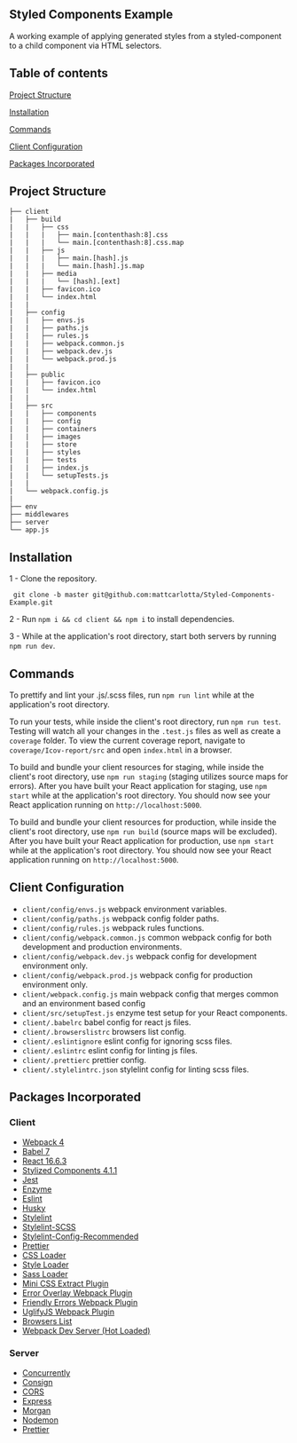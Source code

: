 ## Styled Components Example

A working example of applying generated styles from a styled-component to a child component via HTML selectors.

## Table of contents

[Project Structure](#project-structure)

[Installation](#installation)

[Commands](#commands)

[Client Configuration](#client-configuration)

[Packages Incorporated](#packages-incorporated)

## Project Structure

```
├── client
|   ├── build
|   |   ├── css
|   |   |   ├── main.[contenthash:8].css
|   |   |   └── main.[contenthash:8].css.map
|   |   ├── js
|   |   |   ├── main.[hash].js
|   |   |   └── main.[hash].js.map
|   |   ├── media
|   |   |   └── [hash].[ext]
|   |   ├── favicon.ico
|   |   └── index.html
|   |
|   ├── config
|   |   ├── envs.js
|   |   ├── paths.js
|   |   ├── rules.js
|   |   ├── webpack.common.js
|   |   ├── webpack.dev.js
|   |   └── webpack.prod.js
|   |
|   ├── public
|   |   ├── favicon.ico
|   |   └── index.html
|   |
|   ├── src
|   |   ├── components
|   |   ├── config
|   |   ├── containers
|   |   ├── images
|   |   ├── store
|   |   ├── styles
|   |   ├── tests
|   |   ├── index.js
|   |   └── setupTests.js
|   |
|   └── webpack.config.js
|
├── env
├── middlewares
├── server
└── app.js
```

## Installation

1 - Clone the repository.

```
 git clone -b master git@github.com:mattcarlotta/Styled-Components-Example.git
```

2 - Run `npm i && cd client && npm i` to install dependencies.

3 - While at the application's root directory, start both servers by running `npm run dev`.

## Commands

To prettify and lint your .js/.scss files, run `npm run lint` while at the application's root directory.

To run your tests, while inside the client's root directory, run `npm run test`. Testing will watch all your changes in the `.test.js` files as well as create a `coverage` folder. To view the current coverage report, navigate to `coverage/Icov-report/src` and open `index.html` in a browser.

To build and bundle your client resources for staging, while inside the client's root directory, use `npm run staging` (staging utilizes source maps for errors). After you have built your React application for staging, use `npm start` while at the application's root directory. You should now see your React application running on `http://localhost:5000`.

To build and bundle your client resources for production, while inside the client's root directory, use `npm run build` (source maps will be excluded). After you have built your React application for production, use `npm start` while at the application's root directory. You should now see your React application running on `http://localhost:5000`.

## Client Configuration

- `client/config/envs.js` webpack environment variables.
- `client/config/paths.js` webpack config folder paths.
- `client/config/rules.js` webpack rules functions.
- `client/config/webpack.common.js` common webpack config for both development and production environments.
- `client/config/webpack.dev.js` webpack config for development environment only.
- `client/config/webpack.prod.js` webpack config for production environment only.
- `client/webpack.config.js` main webpack config that merges common and an environment based config
- `client/src/setupTest.js` enzyme test setup for your React components.
- `client/.babelrc` babel config for react js files.
- `client/.browserslistrc` browsers list config.
- `client/.eslintignore` eslint config for ignoring scss files.
- `client/.eslintrc` eslint config for linting js files.
- `client/.prettierc` prettier config.
- `client/.stylelintrc.json` stylelint config for linting scss files.

## Packages Incorporated

### Client

- [Webpack 4](https://github.com/webpack/webpack)
- [Babel 7](https://github.com/babel/babel)
- [React 16.6.3](https://github.com/facebook/react)
- [Stylized Components 4.1.1](https://github.com/styled-components/styled-components)
- [Jest](https://github.com/facebook/jest)
- [Enzyme](http://airbnb.io/enzyme/)
- [Eslint](https://github.com/eslint/eslint/)
- [Husky](https://github.com/typicode/husky)
- [Stylelint](https://stylelint.io/)
- [Stylelint-SCSS](https://github.com/kristerkari/stylelint-scss)
- [Stylelint-Config-Recommended](https://github.com/stylelint/stylelint-config-recommended)
- [Prettier](https://github.com/prettier/prettier)
- [CSS Loader](https://github.com/webpack-contrib/css-loader)
- [Style Loader](https://github.com/webpack-contrib/style-loader)
- [Sass Loader](https://github.com/webpack-contrib/sass-loader)
- [Mini CSS Extract Plugin](https://github.com/webpack-contrib/mini-css-extract-plugin)
- [Error Overlay Webpack Plugin](https://github.com/smooth-code/error-overlay-webpack-plugin)
- [Friendly Errors Webpack Plugin](https://github.com/geowarin/friendly-errors-webpack-plugin)
- [UglifyJS Webpack Plugin](https://www.npmjs.com/package/uglifyjs-webpack-plugin)
- [Browsers List](https://github.com/browserslist/browserslist)
- [Webpack Dev Server (Hot Loaded)](https://github.com/webpack/webpack-dev-server)

### Server

- [Concurrently](https://github.com/kimmobrunfeldt/concurrently)
- [Consign](https://github.com/jarradseers/consign)
- [CORS](https://github.com/expressjs/cors)
- [Express](http://expressjs.com/)
- [Morgan](https://github.com/expressjs/morgan)
- [Nodemon](https://nodemon.io/)
- [Prettier](https://github.com/prettier/prettier)
